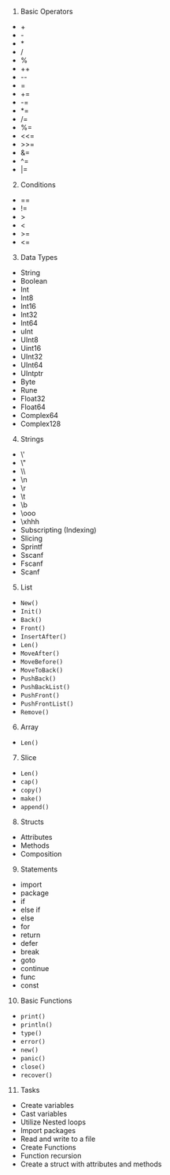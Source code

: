 1. Basic Operators
  * \+
  * \-
  * \*
  * /
  * %
  * ++
  * --
  * =
  * +=
  * -=
  * *=
  * /=
  * %=
  * <<=
  * \>>=
  * &=
  * ^=
  * |=

2. Conditions
  * ==
  * !=
  * \>
  * \<
  * \>=
  * <=

3. Data Types
  * String
  * Boolean
  * Int
  * Int8
  * Int16
  * Int32
  * Int64
  * uInt
  * UInt8
  * Uint16
  * UInt32
  * UInt64
  * UIntptr
  * Byte
  * Rune
  * Float32
  * Float64
  * Complex64
  * Complex128

4. Strings
  * \\'
  * \\"
  * \\\
  * \n
  * \r
  * \t
  * \b
  * \ooo
  * \xhhh
  * Subscripting (Indexing)
  * Slicing
  * Sprintf
  * Sscanf
  * Fscanf
  * Scanf

5. List
  * `New()`
  * `Init()`
  * `Back()`
  * `Front()`
  * `InsertAfter()`
  * `Len()`
  * `MoveAfter()`
  * `MoveBefore()`
  * `MoveToBack()`
  * `PushBack()`
  * `PushBackList()`
  * `PushFront()`
  * `PushFrontList()`
  * `Remove()`

6. Array
  * `Len()`

7. Slice
  * `Len()`
  * `cap()`
  * `copy()`
  * `make()`
  * `append()` 

8. Structs
  * Attributes
  * Methods
  * Composition

9. Statements
  * import
  * package
  * if
  * else if
  * else
  * for
  * return
  * defer
  * break
  * goto
  * continue
  * func
  * const

10. Basic Functions
  * `print()`
  * `println()`
  * `type()`
  * `error()`
  * `new()`
  * `panic()`
  * `close()`
  * `recover()`

11. Tasks
  * Create variables
  * Cast variables
  * Utilize Nested loops
  * Import packages
  * Read and write to a file
  * Create Functions
  * Function recursion
  * Create a struct with attributes and methods